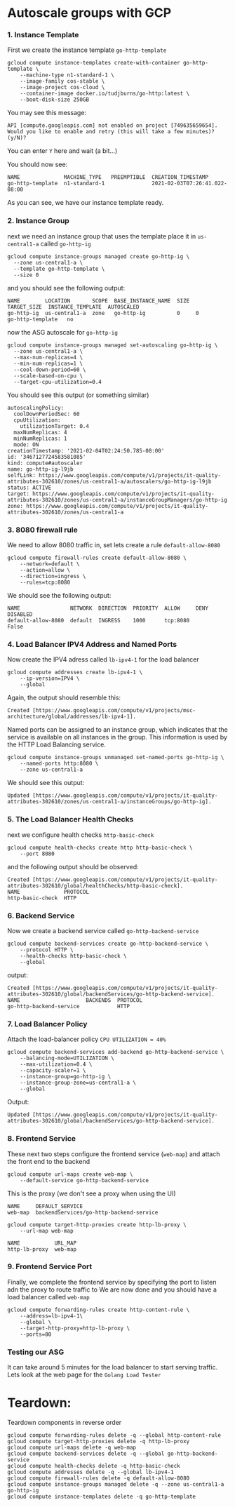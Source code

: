 # Autoscale groups with GCP

### 1. Instance Template

First we create the instance template ``go-http-template``
```
gcloud compute instance-templates create-with-container go-http-template \
    --machine-type n1-standard-1 \
    --image-family cos-stable \
    --image-project cos-cloud \
    --container-image docker.io/tudjburns/go-http:latest \
    --boot-disk-size 250GB
```

You may see this message:

```
API [compute.googleapis.com] not enabled on project [749635659654]. 
Would you like to enable and retry (this will take a few minutes)? 
(y/N)? 

```
You can enter ``Y`` here and wait (a bit...)

You should now see:

```
NAME              MACHINE_TYPE   PREEMPTIBLE  CREATION_TIMESTAMP
go-http-template  n1-standard-1               2021-02-03T07:26:41.022-08:00
```
As you can see, we have our instance template ready.

### 2. Instance Group

next we need an instance group that  uses the template place it in ``us-central1-a`` called ``go-http-ig``

```
gcloud compute instance-groups managed create go-http-ig \
  --zone us-central1-a \
  --template go-http-template \
  --size 0
```
and you should see the following output:

```
NAME        LOCATION       SCOPE  BASE_INSTANCE_NAME  SIZE  TARGET_SIZE  INSTANCE_TEMPLATE  AUTOSCALED
go-http-ig  us-central1-a  zone   go-http-ig          0     0            go-http-template   no
```

now the ASG autoscale for ``go-http-ig``

```
gcloud compute instance-groups managed set-autoscaling go-http-ig \
  --zone us-central1-a \
  --max-num-replicas=4 \
  --min-num-replicas=1 \
  --cool-down-period=60 \
  --scale-based-on-cpu \
  --target-cpu-utilization=0.4
```

You should see this output (or something similar)

```
autoscalingPolicy:
  coolDownPeriodSec: 60
  cpuUtilization:
    utilizationTarget: 0.4
  maxNumReplicas: 4
  minNumReplicas: 1
  mode: ON
creationTimestamp: '2021-02-04T02:24:50.785-08:00'
id: '3467127724583581085'
kind: compute#autoscaler
name: go-http-ig-l9jb
selfLink: https://www.googleapis.com/compute/v1/projects/it-quality-attributes-302610/zones/us-central1-a/autoscalers/go-http-ig-l9jb
status: ACTIVE
target: https://www.googleapis.com/compute/v1/projects/it-quality-attributes-302610/zones/us-central1-a/instanceGroupManagers/go-http-ig
zone: https://www.googleapis.com/compute/v1/projects/it-quality-attributes-302610/zones/us-central1-a
```

### 3. 8080 firewall rule

We need to allow 8080 traffic in, set lets 
create a rule ``default-allow-8080``

```
gcloud compute firewall-rules create default-allow-8080 \
    --network=default \
    --action=allow \
    --direction=ingress \
    --rules=tcp:8080
```

We should see the following output:

```
NAME                NETWORK  DIRECTION  PRIORITY  ALLOW     DENY  DISABLED
default-allow-8080  default  INGRESS    1000      tcp:8080        False
```

### 4. Load Balancer IPV4 Address and Named Ports

Now create the IPV4 adress called ``lb-ipv4-1`` for the load balancer

```
gcloud compute addresses create lb-ipv4-1 \
    --ip-version=IPV4 \
    --global
```
Again, the output should resemble this:
```
Created [https://www.googleapis.com/compute/v1/projects/msc-architecture/global/addresses/lb-ipv4-1].
```

Named ports can be assigned to an instance group, which indicates 
that the service is available on all instances in the group. 
This information is used by the HTTP Load Balancing service.

```
gcloud compute instance-groups unmanaged set-named-ports go-http-ig \
    --named-ports http:8080 \
    --zone us-central1-a
```

We should see this output:

```
Updated [https://www.googleapis.com/compute/v1/projects/it-quality-attributes-302610/zones/us-central1-a/instanceGroups/go-http-ig].
```

### 5. The Load Balancer Health Checks

next we configure health checks ``http-basic-check``
```
gcloud compute health-checks create http http-basic-check \
    --port 8080
```

and the following output should be observed:

```
Created [https://www.googleapis.com/compute/v1/projects/it-quality-attributes-302610/global/healthChecks/http-basic-check].
NAME              PROTOCOL
http-basic-check  HTTP
```

### 6. Backend Service

Now we create a backend service called ``go-http-backend-service``
```
gcloud compute backend-services create go-http-backend-service \
    --protocol HTTP \
    --health-checks http-basic-check \
    --global
```

output: 
```
Created [https://www.googleapis.com/compute/v1/projects/it-quality-attributes-302610/global/backendServices/go-http-backend-service].
NAME                     BACKENDS  PROTOCOL
go-http-backend-service            HTTP
```

### 7. Load Balancer Policy

Attach the load-balancer policy ``CPU UTILIZATION = 40%``

```
gcloud compute backend-services add-backend go-http-backend-service \
    --balancing-mode=UTILIZATION \
    --max-utilization=0.4 \
    --capacity-scaler=1 \
    --instance-group=go-http-ig \
    --instance-group-zone=us-central1-a \
    --global
```
Output:
```
Updated [https://www.googleapis.com/compute/v1/projects/it-quality-attributes-302610/global/backendServices/go-http-backend-service].
```

### 8. Frontend Service

These next two steps configure the frontend service 
(``web-map``) and attach the front end to the backend
```
gcloud compute url-maps create web-map \
    --default-service go-http-backend-service
```
This is the proxy (we don't see a proxy when using the UI)

```
NAME     DEFAULT_SERVICE
web-map  backendServices/go-http-backend-service
```

```
gcloud compute target-http-proxies create http-lb-proxy \
    --url-map web-map
```

```
NAME           URL_MAP
http-lb-proxy  web-map
```

### 9. Frontend Service Port

Finally, we complete the frontend service by specifying
the port to listen adn the proxy to route traffic to
We are now done and you should have a load balancer
called ``web-map``
```
gcloud compute forwarding-rules create http-content-rule \
    --address=lb-ipv4-1\
    --global \
    --target-http-proxy=http-lb-proxy \
    --ports=80
```
### Testing our ASG

It can take around 5 minutes for the load balancer to start serving traffic. Lets look at the web page for the ``Golang Load Tester``

# Teardown:
Teardown components in reverse order
```
gcloud compute forwarding-rules delete -q --global http-content-rule 
gcloud compute target-http-proxies delete -q http-lb-proxy
gcloud compute url-maps delete -q web-map
gcloud compute backend-services delete -q --global go-http-backend-service 
gcloud compute health-checks delete -q http-basic-check
gcloud compute addresses delete -q --global lb-ipv4-1
gcloud compute firewall-rules delete -q default-allow-8080
gcloud compute instance-groups managed delete -q --zone us-central1-a go-http-ig
gcloud compute instance-templates delete -q go-http-template
```
